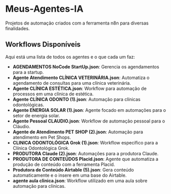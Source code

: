 # Meus-Agentes-IA

Projetos de automação criados com a ferramenta n8n para diversas finalidades.

## Workflows Disponíveis

Aqui está uma lista de todos os agentes e o que cada um faz:

- **AGENDAMENTOS NoCode StartUp.json**: Gerencia os agendamentos para a startup.
- **Agente Atendimento CLÍNICA VETERINÁRIA.json**: Automatiza o agendamento de consultas para uma clínica veterinária.
- **Agente CLÍNICA ESTÉTICA.json**: Workflow para automação de processos em uma clínica de estética.
- **Agente CLÍNICA ODONTO (1).json**: Automação para clínicas odontológicas.
- **Agente ENERGIA SOLAR (1).json**: Agente focado em automações para o setor de energia solar.
- **Agente Pessoal CLAUDIO.json**: Workflow de automação pessoal para o Cláudio.
- **Agente de Atendimento PET SHOP (2).json**: Automação para atendimento em Pet Shops.
- **CLINICA ODONTOLÓGICA Grok (1).json**: Workflow específico para a Clínica Odontológica Grok.
- **PRODUTORA Claude (2).json**: Automações para a produtora Claude.
- **PRODUTORA DE CONTEÚDOS Placid.json**: Agente que automatiza a produção de conteúdo com a ferramenta Placid.
- **Produtora de Conteúdo Airtable (5).json**: Gera conteúdo automaticamente e o insere em uma base do Airtable.
- **agente aula clinica.json**: Workflow utilizado em uma aula sobre automação para clínicas.
